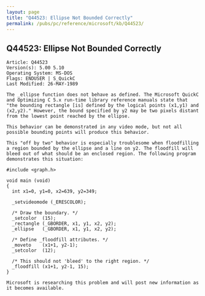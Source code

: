 ```yaml
---
layout: page
title: "Q44523: Ellipse Not Bounded Correctly"
permalink: /pubs/pc/reference/microsoft/kb/Q44523/
---
```


## Q44523: Ellipse Not Bounded Correctly

	Article: Q44523
	Version(s): 5.00 5.10
	Operating System: MS-DOS
	Flags: ENDUSER | S_QuickC
	Last Modified: 26-MAY-1989
	
	The _ellipse function does not behave as defined. The Microsoft QuickC
	and Optimizing C 5.x run-time library reference manuals state that
	"the bounding rectangle [is] defined by the logical points (x1,y1) and
	(x2,y2)." However, the bound specified by y2 may be two pixels distant
	from the lowest point reached by the ellipse.
	
	This behavior can be demonstrated in any video mode, but not all
	possible bounding points will produce this behavior.
	
	This "off by two" behavior is especially troublesome when floodfilling
	a region bounded by the ellipse and a line on y2. The floodfill will
	bleed out of what should be an enclosed region. The following program
	demonstrates this situation:
	
	#include <graph.h>
	
	void main (void)
	{
	  int x1=0, y1=0, x2=639, y2=349;
	
	  _setvideomode (_ERESCOLOR);
	
	  /* Draw the boundary. */
	  _setcolor  (15);
	  _rectangle (_GBORDER, x1, y1, x2, y2);
	  _ellipse   (_GBORDER, x1, y1, x2, y2);
	
	  /* Define _floodfill attributes. */
	  _moveto    (x1+1, y2-1);
	  _setcolor  (12);
	
	  /* This should not 'bleed' to the right region. */
	  _floodfill (x1+1, y2-1, 15);
	}
	
	Microsoft is researching this problem and will post new information as
	it becomes available.
